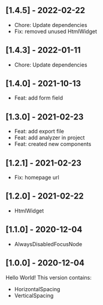 ## [1.4.5] - 2022-02-22

- Chore: Update dependencies
- Fix: removed unused HtmlWidget

## [1.4.3] - 2022-01-11

- Chore: Update dependencies

## [1.4.0] - 2021-10-13

- Feat: add form field

## [1.3.0] - 2021-02-23

- Feat: add export file
- Feat: add analyzer in project
- Feat: created new components

## [1.2.1] - 2021-02-23

- Fix: homepage url

## [1.2.0] - 2021-02-22

- HtmlWidget

## [1.1.0] - 2020-12-04

- AlwaysDisabledFocusNode

## [1.0.0] - 2020-12-04

Hello World! This version contains:

- HorizontalSpacing
- VerticalSpacing
